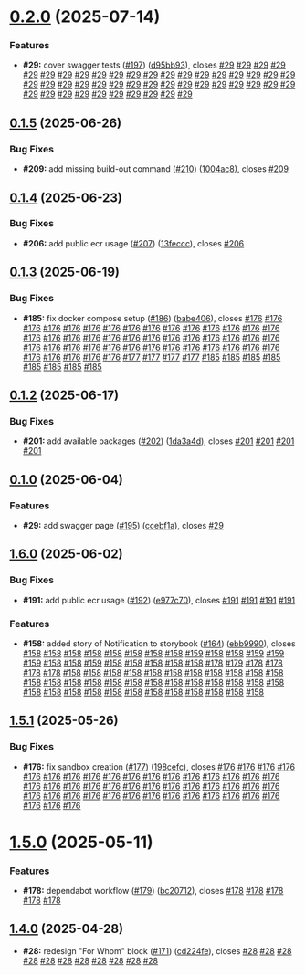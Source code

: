# [0.2.0](https://github.com/VilnaCRM-Org/website/compare/v0.1.5...v0.2.0) (2025-07-14)


### Features

* **#29:** cover swagger tests ([#197](https://github.com/VilnaCRM-Org/website/issues/197)) ([d95bb93](https://github.com/VilnaCRM-Org/website/commit/d95bb93a2f253b6feaf109aadca5697152c58c48)), closes [#29](https://github.com/VilnaCRM-Org/website/issues/29) [#29](https://github.com/VilnaCRM-Org/website/issues/29) [#29](https://github.com/VilnaCRM-Org/website/issues/29) [#29](https://github.com/VilnaCRM-Org/website/issues/29) [#29](https://github.com/VilnaCRM-Org/website/issues/29) [#29](https://github.com/VilnaCRM-Org/website/issues/29) [#29](https://github.com/VilnaCRM-Org/website/issues/29) [#29](https://github.com/VilnaCRM-Org/website/issues/29) [#29](https://github.com/VilnaCRM-Org/website/issues/29) [#29](https://github.com/VilnaCRM-Org/website/issues/29) [#29](https://github.com/VilnaCRM-Org/website/issues/29) [#29](https://github.com/VilnaCRM-Org/website/issues/29) [#29](https://github.com/VilnaCRM-Org/website/issues/29) [#29](https://github.com/VilnaCRM-Org/website/issues/29) [#29](https://github.com/VilnaCRM-Org/website/issues/29) [#29](https://github.com/VilnaCRM-Org/website/issues/29) [#29](https://github.com/VilnaCRM-Org/website/issues/29) [#29](https://github.com/VilnaCRM-Org/website/issues/29) [#29](https://github.com/VilnaCRM-Org/website/issues/29) [#29](https://github.com/VilnaCRM-Org/website/issues/29) [#29](https://github.com/VilnaCRM-Org/website/issues/29) [#29](https://github.com/VilnaCRM-Org/website/issues/29) [#29](https://github.com/VilnaCRM-Org/website/issues/29) [#29](https://github.com/VilnaCRM-Org/website/issues/29) [#29](https://github.com/VilnaCRM-Org/website/issues/29) [#29](https://github.com/VilnaCRM-Org/website/issues/29) [#29](https://github.com/VilnaCRM-Org/website/issues/29) [#29](https://github.com/VilnaCRM-Org/website/issues/29) [#29](https://github.com/VilnaCRM-Org/website/issues/29) [#29](https://github.com/VilnaCRM-Org/website/issues/29) [#29](https://github.com/VilnaCRM-Org/website/issues/29) [#29](https://github.com/VilnaCRM-Org/website/issues/29) [#29](https://github.com/VilnaCRM-Org/website/issues/29) [#29](https://github.com/VilnaCRM-Org/website/issues/29) [#29](https://github.com/VilnaCRM-Org/website/issues/29) [#29](https://github.com/VilnaCRM-Org/website/issues/29) [#29](https://github.com/VilnaCRM-Org/website/issues/29) [#29](https://github.com/VilnaCRM-Org/website/issues/29) [#29](https://github.com/VilnaCRM-Org/website/issues/29) [#29](https://github.com/VilnaCRM-Org/website/issues/29) [#29](https://github.com/VilnaCRM-Org/website/issues/29) [#29](https://github.com/VilnaCRM-Org/website/issues/29) [#29](https://github.com/VilnaCRM-Org/website/issues/29) [#29](https://github.com/VilnaCRM-Org/website/issues/29) [#29](https://github.com/VilnaCRM-Org/website/issues/29) [#29](https://github.com/VilnaCRM-Org/website/issues/29)



## [0.1.5](https://github.com/VilnaCRM-Org/website/compare/v0.1.4...v0.1.5) (2025-06-26)

### Bug Fixes

- **#209:** add missing build-out command ([#210](https://github.com/VilnaCRM-Org/website/issues/210)) ([1004ac8](https://github.com/VilnaCRM-Org/website/commit/1004ac896fdc824912633860de164c79c48218dd)), closes [#209](https://github.com/VilnaCRM-Org/website/issues/209)

## [0.1.4](https://github.com/VilnaCRM-Org/website/compare/v0.1.3...v0.1.4) (2025-06-23)

### Bug Fixes

- **#206:** add public ecr usage ([#207](https://github.com/VilnaCRM-Org/website/issues/207)) ([13feccc](https://github.com/VilnaCRM-Org/website/commit/13feccc973a472b0da4dd727f89a637deb2f59b4)), closes [#206](https://github.com/VilnaCRM-Org/website/issues/206)

## [0.1.3](https://github.com/VilnaCRM-Org/website/compare/v0.1.2...v0.1.3) (2025-06-19)

### Bug Fixes

- **#185:** fix docker compose setup ([#186](https://github.com/VilnaCRM-Org/website/issues/186)) ([babe406](https://github.com/VilnaCRM-Org/website/commit/babe40608a7a8ec8b065854d6ddeb6b03a22f9d4)), closes [#176](https://github.com/VilnaCRM-Org/website/issues/176) [#176](https://github.com/VilnaCRM-Org/website/issues/176) [#176](https://github.com/VilnaCRM-Org/website/issues/176) [#176](https://github.com/VilnaCRM-Org/website/issues/176) [#176](https://github.com/VilnaCRM-Org/website/issues/176) [#176](https://github.com/VilnaCRM-Org/website/issues/176) [#176](https://github.com/VilnaCRM-Org/website/issues/176) [#176](https://github.com/VilnaCRM-Org/website/issues/176) [#176](https://github.com/VilnaCRM-Org/website/issues/176) [#176](https://github.com/VilnaCRM-Org/website/issues/176) [#176](https://github.com/VilnaCRM-Org/website/issues/176) [#176](https://github.com/VilnaCRM-Org/website/issues/176) [#176](https://github.com/VilnaCRM-Org/website/issues/176) [#176](https://github.com/VilnaCRM-Org/website/issues/176) [#176](https://github.com/VilnaCRM-Org/website/issues/176) [#176](https://github.com/VilnaCRM-Org/website/issues/176) [#176](https://github.com/VilnaCRM-Org/website/issues/176) [#176](https://github.com/VilnaCRM-Org/website/issues/176) [#176](https://github.com/VilnaCRM-Org/website/issues/176) [#176](https://github.com/VilnaCRM-Org/website/issues/176) [#176](https://github.com/VilnaCRM-Org/website/issues/176) [#176](https://github.com/VilnaCRM-Org/website/issues/176) [#176](https://github.com/VilnaCRM-Org/website/issues/176) [#176](https://github.com/VilnaCRM-Org/website/issues/176) [#176](https://github.com/VilnaCRM-Org/website/issues/176) [#176](https://github.com/VilnaCRM-Org/website/issues/176) [#176](https://github.com/VilnaCRM-Org/website/issues/176) [#176](https://github.com/VilnaCRM-Org/website/issues/176) [#176](https://github.com/VilnaCRM-Org/website/issues/176) [#176](https://github.com/VilnaCRM-Org/website/issues/176) [#176](https://github.com/VilnaCRM-Org/website/issues/176) [#176](https://github.com/VilnaCRM-Org/website/issues/176) [#176](https://github.com/VilnaCRM-Org/website/issues/176) [#176](https://github.com/VilnaCRM-Org/website/issues/176) [#176](https://github.com/VilnaCRM-Org/website/issues/176) [#176](https://github.com/VilnaCRM-Org/website/issues/176) [#176](https://github.com/VilnaCRM-Org/website/issues/176) [#176](https://github.com/VilnaCRM-Org/website/issues/176) [#176](https://github.com/VilnaCRM-Org/website/issues/176) [#176](https://github.com/VilnaCRM-Org/website/issues/176) [#176](https://github.com/VilnaCRM-Org/website/issues/176) [#176](https://github.com/VilnaCRM-Org/website/issues/176) [#176](https://github.com/VilnaCRM-Org/website/issues/176) [#176](https://github.com/VilnaCRM-Org/website/issues/176) [#176](https://github.com/VilnaCRM-Org/website/issues/176) [#176](https://github.com/VilnaCRM-Org/website/issues/176) [#177](https://github.com/VilnaCRM-Org/website/issues/177) [#177](https://github.com/VilnaCRM-Org/website/issues/177) [#177](https://github.com/VilnaCRM-Org/website/issues/177) [#177](https://github.com/VilnaCRM-Org/website/issues/177) [#185](https://github.com/VilnaCRM-Org/website/issues/185) [#185](https://github.com/VilnaCRM-Org/website/issues/185) [#185](https://github.com/VilnaCRM-Org/website/issues/185) [#185](https://github.com/VilnaCRM-Org/website/issues/185) [#185](https://github.com/VilnaCRM-Org/website/issues/185) [#185](https://github.com/VilnaCRM-Org/website/issues/185) [#185](https://github.com/VilnaCRM-Org/website/issues/185) [#185](https://github.com/VilnaCRM-Org/website/issues/185)

## [0.1.2](https://github.com/VilnaCRM-Org/website/compare/v0.1.1...v0.1.2) (2025-06-17)

### Bug Fixes

* **#201:** add available packages ([#202](https://github.com/VilnaCRM-Org/website/issues/202)) ([1da3a4d](https://github.com/VilnaCRM-Org/website/commit/1da3a4d1dc05fc3e9e59e4ad12529155466537c6)), closes [#201](https://github.com/VilnaCRM-Org/website/issues/201) [#201](https://github.com/VilnaCRM-Org/website/issues/201) [#201](https://github.com/VilnaCRM-Org/website/issues/201) [#201](https://github.com/VilnaCRM-Org/website/issues/201)

## [0.1.0](https://github.com/VilnaCRM-Org/website/compare/v1.6.0...v0.1.0) (2025-06-04)

### Features

- **#29:** add swagger page ([#195](https://github.com/VilnaCRM-Org/website/issues/195)) ([ccebf1a](https://github.com/VilnaCRM-Org/website/commit/ccebf1a8e835b2ba2a7b02a3ae379f14b2f5815d)), closes [#29](https://github.com/VilnaCRM-Org/website/issues/29)

## [1.6.0](https://github.com/VilnaCRM-Org/website/compare/v1.5.1...v1.6.0) (2025-06-02)

### Bug Fixes

- **#191:** add public ecr usage ([#192](https://github.com/VilnaCRM-Org/website/issues/192)) ([e977c70](https://github.com/VilnaCRM-Org/website/commit/e977c7063493e78a4d1552318e634ef57147c8b1)), closes [#191](https://github.com/VilnaCRM-Org/website/issues/191) [#191](https://github.com/VilnaCRM-Org/website/issues/191) [#191](https://github.com/VilnaCRM-Org/website/issues/191) [#191](https://github.com/VilnaCRM-Org/website/issues/191)

### Features

- **#158:** added story of Notification to storybook ([#164](https://github.com/VilnaCRM-Org/website/issues/164)) ([ebb9990](https://github.com/VilnaCRM-Org/website/commit/ebb99905770288e1ef7c40feb80690b273795268)), closes [#158](https://github.com/VilnaCRM-Org/website/issues/158) [#158](https://github.com/VilnaCRM-Org/website/issues/158) [#158](https://github.com/VilnaCRM-Org/website/issues/158) [#158](https://github.com/VilnaCRM-Org/website/issues/158) [#158](https://github.com/VilnaCRM-Org/website/issues/158) [#158](https://github.com/VilnaCRM-Org/website/issues/158) [#158](https://github.com/VilnaCRM-Org/website/issues/158) [#158](https://github.com/VilnaCRM-Org/website/issues/158) [#159](https://github.com/VilnaCRM-Org/website/issues/159) [#158](https://github.com/VilnaCRM-Org/website/issues/158) [#158](https://github.com/VilnaCRM-Org/website/issues/158) [#159](https://github.com/VilnaCRM-Org/website/issues/159) [#159](https://github.com/VilnaCRM-Org/website/issues/159) [#159](https://github.com/VilnaCRM-Org/website/issues/159) [#158](https://github.com/VilnaCRM-Org/website/issues/158) [#158](https://github.com/VilnaCRM-Org/website/issues/158) [#159](https://github.com/VilnaCRM-Org/website/issues/159) [#158](https://github.com/VilnaCRM-Org/website/issues/158) [#158](https://github.com/VilnaCRM-Org/website/issues/158) [#158](https://github.com/VilnaCRM-Org/website/issues/158) [#158](https://github.com/VilnaCRM-Org/website/issues/158) [#158](https://github.com/VilnaCRM-Org/website/issues/158) [#178](https://github.com/VilnaCRM-Org/website/issues/178) [#179](https://github.com/VilnaCRM-Org/website/issues/179) [#178](https://github.com/VilnaCRM-Org/website/issues/178) [#178](https://github.com/VilnaCRM-Org/website/issues/178) [#178](https://github.com/VilnaCRM-Org/website/issues/178) [#178](https://github.com/VilnaCRM-Org/website/issues/178) [#158](https://github.com/VilnaCRM-Org/website/issues/158) [#158](https://github.com/VilnaCRM-Org/website/issues/158) [#158](https://github.com/VilnaCRM-Org/website/issues/158) [#158](https://github.com/VilnaCRM-Org/website/issues/158) [#158](https://github.com/VilnaCRM-Org/website/issues/158) [#158](https://github.com/VilnaCRM-Org/website/issues/158) [#158](https://github.com/VilnaCRM-Org/website/issues/158) [#158](https://github.com/VilnaCRM-Org/website/issues/158) [#158](https://github.com/VilnaCRM-Org/website/issues/158) [#158](https://github.com/VilnaCRM-Org/website/issues/158) [#158](https://github.com/VilnaCRM-Org/website/issues/158) [#158](https://github.com/VilnaCRM-Org/website/issues/158) [#158](https://github.com/VilnaCRM-Org/website/issues/158) [#158](https://github.com/VilnaCRM-Org/website/issues/158) [#158](https://github.com/VilnaCRM-Org/website/issues/158) [#158](https://github.com/VilnaCRM-Org/website/issues/158) [#158](https://github.com/VilnaCRM-Org/website/issues/158) [#158](https://github.com/VilnaCRM-Org/website/issues/158) [#158](https://github.com/VilnaCRM-Org/website/issues/158) [#158](https://github.com/VilnaCRM-Org/website/issues/158) [#158](https://github.com/VilnaCRM-Org/website/issues/158) [#158](https://github.com/VilnaCRM-Org/website/issues/158) [#158](https://github.com/VilnaCRM-Org/website/issues/158) [#158](https://github.com/VilnaCRM-Org/website/issues/158) [#158](https://github.com/VilnaCRM-Org/website/issues/158) [#158](https://github.com/VilnaCRM-Org/website/issues/158) [#158](https://github.com/VilnaCRM-Org/website/issues/158) [#158](https://github.com/VilnaCRM-Org/website/issues/158) [#158](https://github.com/VilnaCRM-Org/website/issues/158) [#158](https://github.com/VilnaCRM-Org/website/issues/158) [#158](https://github.com/VilnaCRM-Org/website/issues/158) [#158](https://github.com/VilnaCRM-Org/website/issues/158) [#158](https://github.com/VilnaCRM-Org/website/issues/158) [#158](https://github.com/VilnaCRM-Org/website/issues/158) [#158](https://github.com/VilnaCRM-Org/website/issues/158) [#158](https://github.com/VilnaCRM-Org/website/issues/158)

## [1.5.1](https://github.com/VilnaCRM-Org/website/compare/v1.5.0...v1.5.1) (2025-05-26)

### Bug Fixes

- **#176:** fix sandbox creation ([#177](https://github.com/VilnaCRM-Org/website/issues/177)) ([198cefc](https://github.com/VilnaCRM-Org/website/commit/198cefc01a93fb96aae395c4b1719e8a172f1be6)), closes [#176](https://github.com/VilnaCRM-Org/website/issues/176) [#176](https://github.com/VilnaCRM-Org/website/issues/176) [#176](https://github.com/VilnaCRM-Org/website/issues/176) [#176](https://github.com/VilnaCRM-Org/website/issues/176) [#176](https://github.com/VilnaCRM-Org/website/issues/176) [#176](https://github.com/VilnaCRM-Org/website/issues/176) [#176](https://github.com/VilnaCRM-Org/website/issues/176) [#176](https://github.com/VilnaCRM-Org/website/issues/176) [#176](https://github.com/VilnaCRM-Org/website/issues/176) [#176](https://github.com/VilnaCRM-Org/website/issues/176) [#176](https://github.com/VilnaCRM-Org/website/issues/176) [#176](https://github.com/VilnaCRM-Org/website/issues/176) [#176](https://github.com/VilnaCRM-Org/website/issues/176) [#176](https://github.com/VilnaCRM-Org/website/issues/176) [#176](https://github.com/VilnaCRM-Org/website/issues/176) [#176](https://github.com/VilnaCRM-Org/website/issues/176) [#176](https://github.com/VilnaCRM-Org/website/issues/176) [#176](https://github.com/VilnaCRM-Org/website/issues/176) [#176](https://github.com/VilnaCRM-Org/website/issues/176) [#176](https://github.com/VilnaCRM-Org/website/issues/176) [#176](https://github.com/VilnaCRM-Org/website/issues/176) [#176](https://github.com/VilnaCRM-Org/website/issues/176) [#176](https://github.com/VilnaCRM-Org/website/issues/176) [#176](https://github.com/VilnaCRM-Org/website/issues/176) [#176](https://github.com/VilnaCRM-Org/website/issues/176) [#176](https://github.com/VilnaCRM-Org/website/issues/176) [#176](https://github.com/VilnaCRM-Org/website/issues/176) [#176](https://github.com/VilnaCRM-Org/website/issues/176) [#176](https://github.com/VilnaCRM-Org/website/issues/176) [#176](https://github.com/VilnaCRM-Org/website/issues/176) [#176](https://github.com/VilnaCRM-Org/website/issues/176) [#176](https://github.com/VilnaCRM-Org/website/issues/176) [#176](https://github.com/VilnaCRM-Org/website/issues/176) [#176](https://github.com/VilnaCRM-Org/website/issues/176) [#176](https://github.com/VilnaCRM-Org/website/issues/176) [#176](https://github.com/VilnaCRM-Org/website/issues/176) [#176](https://github.com/VilnaCRM-Org/website/issues/176) [#176](https://github.com/VilnaCRM-Org/website/issues/176) [#176](https://github.com/VilnaCRM-Org/website/issues/176) [#176](https://github.com/VilnaCRM-Org/website/issues/176) [#176](https://github.com/VilnaCRM-Org/website/issues/176) [#176](https://github.com/VilnaCRM-Org/website/issues/176) [#176](https://github.com/VilnaCRM-Org/website/issues/176) [#176](https://github.com/VilnaCRM-Org/website/issues/176) [#176](https://github.com/VilnaCRM-Org/website/issues/176) [#176](https://github.com/VilnaCRM-Org/website/issues/176)

# [1.5.0](https://github.com/VilnaCRM-Org/website/compare/v1.4.0...v1.5.0) (2025-05-11)

### Features

- **#178:** dependabot workflow ([#179](https://github.com/VilnaCRM-Org/website/issues/179)) ([bc20712](https://github.com/VilnaCRM-Org/website/commit/bc207126629fda72074a7b5d49d80762bfa0b3b6)), closes [#178](https://github.com/VilnaCRM-Org/website/issues/178) [#178](https://github.com/VilnaCRM-Org/website/issues/178) [#178](https://github.com/VilnaCRM-Org/website/issues/178) [#178](https://github.com/VilnaCRM-Org/website/issues/178) [#178](https://github.com/VilnaCRM-Org/website/issues/178)

## [1.4.0](https://github.com/VilnaCRM-Org/website/compare/v1.3.0...v1.4.0) (2025-04-28)

- **#28:** redesign "For Whom" block ([#171](https://github.com/VilnaCRM-Org/website/issues/171)) ([cd224fe](https://github.com/VilnaCRM-Org/website/commit/cd224fed3a45a086dc8db1ec89cb6be4d62640fb)), closes [#28](https://github.com/VilnaCRM-Org/website/issues/28) [#28](https://github.com/VilnaCRM-Org/website/issues/28) [#28](https://github.com/VilnaCRM-Org/website/issues/28) [#28](https://github.com/VilnaCRM-Org/website/issues/28) [#28](https://github.com/VilnaCRM-Org/website/issues/28) [#28](https://github.com/VilnaCRM-Org/website/issues/28) [#28](https://github.com/VilnaCRM-Org/website/issues/28) [#28](https://github.com/VilnaCRM-Org/website/issues/28) [#28](https://github.com/VilnaCRM-Org/website/issues/28) [#28](https://github.com/VilnaCRM-Org/website/issues/28) [#28](https://github.com/VilnaCRM-Org/website/issues/28)
